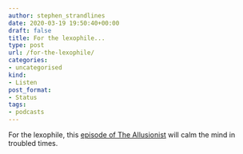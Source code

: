 ```yaml
---
author: stephen_strandlines
date: 2020-03-19 19:50:40+00:00
draft: false
title: For the lexophile...
type: post
url: /for-the-lexophile/
categories:
- uncategorised
kind:
- Listen
post_format:
- Status
tags:
- podcasts
---
```


For the lexophile, this [episode of The Allusionist](https://pca.st/episode/d0b08248-feb3-49da-8d6e-64cdc05abdfe) will calm the mind in troubled times.
